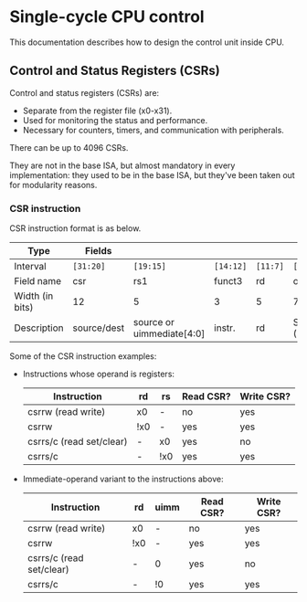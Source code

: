 # Single-cycle CPU control

This documentation describes how to design the control unit inside CPU.

## Control and Status Registers (CSRs)

Control and status registers (CSRs) are:

*   Separate from the register file (x0-x31).
*   Used for monitoring the status and performance.
*   Necessary for counters, timers, and communication with peripherals.

There can be up to 4096 CSRs.

They are not in the base ISA, but almost mandatory in every implementation: they
used to be in the base ISA, but they've been taken out for modularity reasons.

### CSR instruction

CSR instruction format is as below.

|Type|Fields| | | | |
|---|---|---|---|---|---|
|Interval|`[31:20]`|`[19:15]`|`[14:12]`|`[11:7]`|`[6:0]`|
|Field name|csr|rs1|funct3|rd|opcode|
|Width (in bits)|12|5|3|5|7|
|Description|source/dest|source or uimmediate\[4:0]|instr.|rd|SYSTEM (1110011)|

Some of the CSR instruction examples:

*   Instructions whose operand is registers:

    |Instruction|rd|rs|Read CSR?|Write CSR?|
    |---|---|---|---|---|
    |csrrw (read write)|x0|-|no|yes|
    |csrrw|!x0|-|yes|yes|
    |csrrs/c (read set/clear)|-|x0|yes|no|
    |csrrs/c|-|!x0|yes|yes|

*   Immediate-operand variant to the instructions above:

    |Instruction|rd|uimm|Read CSR?|Write CSR?|
    |---|---|---|---|---|
    |csrrw (read write)|x0|-|no|yes|
    |csrrw|!x0|-|yes|yes|
    |csrrs/c (read set/clear)|-|0|yes|no|
    |csrrs/c|-|!0|yes|yes|


